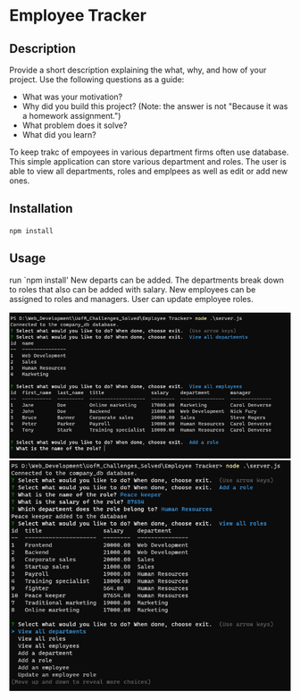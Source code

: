 # Employee Tracker

## Description

Provide a short description explaining the what, why, and how of your project. Use the following questions as a guide:

- What was your motivation?
- Why did you build this project? (Note: the answer is not "Because it was a homework assignment.")
- What problem does it solve?
- What did you learn?

To keep trakc of empoyees in various department firms often use database. This simple application can store various department and roles. The user is able to view all departments, roles and emplpees as well as edit or add new ones. 
## Installation

`npm install`

## Usage

run `npm install'
New departs can be added. The departments break down to roles that also can be added with salary. New employees can be assigned to roles and managers. User can update employee roles.


![alt text](/images/screenshot1.png)
![alt text](/images/screenshot2.png)


